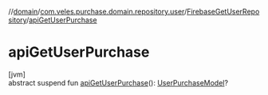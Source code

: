 //[domain](../../../index.md)/[com.veles.purchase.domain.repository.user](../index.md)/[FirebaseGetUserRepository](index.md)/[apiGetUserPurchase](api-get-user-purchase.md)

# apiGetUserPurchase

[jvm]\
abstract suspend fun [apiGetUserPurchase](api-get-user-purchase.md)(): [UserPurchaseModel](../../com.veles.purchase.domain.model.user/-user-purchase-model/index.md)?
